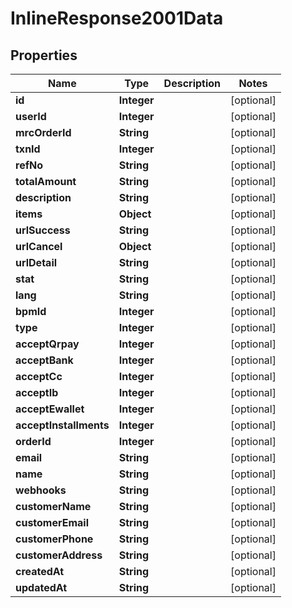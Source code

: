# InlineResponse2001Data

## Properties
Name | Type | Description | Notes
------------ | ------------- | ------------- | -------------
**id** | **Integer** |  |  [optional]
**userId** | **Integer** |  |  [optional]
**mrcOrderId** | **String** |  |  [optional]
**txnId** | **Integer** |  |  [optional]
**refNo** | **String** |  |  [optional]
**totalAmount** | **String** |  |  [optional]
**description** | **String** |  |  [optional]
**items** | **Object** |  |  [optional]
**urlSuccess** | **String** |  |  [optional]
**urlCancel** | **Object** |  |  [optional]
**urlDetail** | **String** |  |  [optional]
**stat** | **String** |  |  [optional]
**lang** | **String** |  |  [optional]
**bpmId** | **Integer** |  |  [optional]
**type** | **Integer** |  |  [optional]
**acceptQrpay** | **Integer** |  |  [optional]
**acceptBank** | **Integer** |  |  [optional]
**acceptCc** | **Integer** |  |  [optional]
**acceptIb** | **Integer** |  |  [optional]
**acceptEwallet** | **Integer** |  |  [optional]
**acceptInstallments** | **Integer** |  |  [optional]
**orderId** | **Integer** |  |  [optional]
**email** | **String** |  |  [optional]
**name** | **String** |  |  [optional]
**webhooks** | **String** |  |  [optional]
**customerName** | **String** |  |  [optional]
**customerEmail** | **String** |  |  [optional]
**customerPhone** | **String** |  |  [optional]
**customerAddress** | **String** |  |  [optional]
**createdAt** | **String** |  |  [optional]
**updatedAt** | **String** |  |  [optional]
